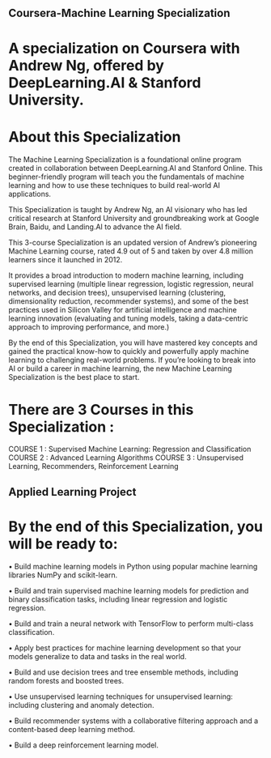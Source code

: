 ## Coursera-Machine Learning Specialization
 # A specialization on Coursera with Andrew Ng, offered by DeepLearning.AI & Stanford University.


# About this Specialization
The Machine Learning Specialization is a foundational online program created in collaboration between DeepLearning.AI and Stanford Online. This beginner-friendly program will teach you the fundamentals of machine learning and how to use these techniques to build real-world AI applications. 

This Specialization is taught by Andrew Ng, an AI visionary who has led critical research at Stanford University and groundbreaking work at Google Brain, Baidu, and Landing.AI to advance the AI field.

This 3-course Specialization is an updated version of Andrew’s pioneering Machine Learning course, rated 4.9 out of 5 and taken by over 4.8 million learners since it launched in 2012. 

It provides a broad introduction to modern machine learning, including supervised learning (multiple linear regression, logistic regression, neural networks, and decision trees), unsupervised learning (clustering, dimensionality reduction, recommender systems), and some of the best practices used in Silicon Valley for artificial intelligence and machine learning innovation (evaluating and tuning models, taking a data-centric approach to improving performance, and more.)

By the end of this Specialization, you will have mastered key concepts and gained the practical know-how to quickly and powerfully apply machine learning to challenging real-world problems. If you’re looking to break into AI or build a career in machine learning, the new Machine Learning Specialization is the best place to start.




# There are 3 Courses in this Specialization :
COURSE 1 : Supervised Machine Learning: Regression and Classification
COURSE 2 : Advanced Learning Algorithms
COURSE 3 : Unsupervised Learning, Recommenders, Reinforcement Learning



## Applied Learning Project
# By the end of this Specialization, you will be ready to:

 
• Build machine learning models in Python using popular machine learning libraries NumPy and scikit-learn.

• Build and train supervised machine learning models for prediction and binary classification tasks, including linear regression and logistic regression.

• Build and train a neural network with TensorFlow to perform multi-class classification.

• Apply best practices for machine learning development so that your models generalize to data and tasks in the real world.

• Build and use decision trees and tree ensemble methods, including random forests and boosted trees.

• Use unsupervised learning techniques for unsupervised learning: including clustering and anomaly detection.

• Build recommender systems with a collaborative filtering approach and a content-based deep learning method.

• Build a deep reinforcement learning model.